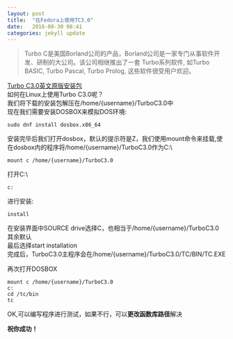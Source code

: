```yaml
---
layout: post
title:  "在Fedora上使用TC3.0"
date:   2016-08-30 08:41
categories: jekyll update
---
```

>Turbo C是美国Borland公司的产品，Borland公司是一家专门从事软件开发、研制的大公司。该公司相继推出了一套 Turbo系列软件, 如Turbo BASIC, Turbo Pascal, Turbo Prolog, 这些软件很受用户欢迎。  

[Turbo C3.0英文原版安装包](http://download.pchome.net/development/linetools/detail-9113.html)  
如何在Linux上使用Turbo C3.0呢？  
我们将下载的安装包解压在/home/{username}/TurboC3.0中  
现在我们需要安装DOSBOX来模拟DOS环境:  
```
sudo dnf install dosbox.x86_64
```
安装完毕后我们打开dosbox，默认的提示符是Z，我们使用mount命令来挂载,使在dosbox内的程序将/home/{username}/TurboC3.0作为C:\  
```
mount c /home/{username}/TurboC3.0
```

打开C:\  
```
c:
```

进行安装:  
```
install
```

在安装界面中SOURCE drive选择C，也相当于/home/{username}/TurboC3.0  
其余默认  
最后选择start installation  
完成后，TurboC3.0主程序会在/home/{username}/TurboC3.0/TC/BIN/TC.EXE  

再次打开DOSBOX  
```
mount c /home/{username}/TurboC3.0
c:
cd /tc/bin
tc
```
OK,可以编写程序进行测试，如果不行，可以**更改函数库路径**解决  

**祝你成功！**
